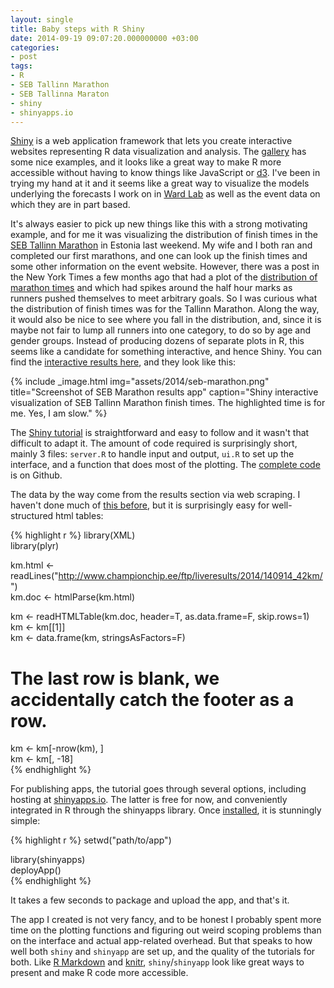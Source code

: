 ```yaml
---
layout: single
title: Baby steps with R Shiny
date: 2014-09-19 09:07:20.000000000 +03:00
categories:
- post
tags:
- R
- SEB Tallinn Marathon
- SEB Tallinna Maraton
- shiny
- shinyapps.io
---
```


[Shiny](http://shiny.rstudio.com/) is a web application framework that lets you create interactive websites representing R data visualization and analysis. The [gallery](http://shiny.rstudio.com/gallery/) has some nice examples, and it looks like a great way to make R more accessible without having to know things like JavaScript or [d3](http://d3js.org/). I've been in trying my hand at it and it seems like a great way to visualize the models underlying the forecasts I work on in [Ward Lab](http://predictiveheuristics.com) as well as the event data on which they are in part based.

It's always easier to pick up new things like this with a strong motivating example, and for me it was visualizing the distribution of finish times in the [SEB Tallinn Marathon](http://www.tallinnmarathon.ee/) in Estonia last weekend. My wife and I both ran and completed our first marathons, and one can look up the finish times and some other information on the event website. However, there was a post in the New York Times a few months ago that had a plot of the [distribution of marathon times](http://www.nytimes.com/2014/04/23/upshot/what-good-marathons-and-bad-investments-have-in-common.html) and which had spikes around the half hour marks as runners pushed themselves to meet arbitrary goals. So I was curious what the distribution of finish times was for the Tallinn Marathon. Along the way, it would also be nice to see where you fall in the distribution, and, since it is maybe not fair to lump all runners into one category, to do so by age and gender groups. Instead of producing dozens of separate plots in R, this seems like a candidate for something interactive, and hence Shiny. You can find the [interactive results here](https://andybeger.shinyapps.io/seb-tallinn-marathon/), and they look like this:

{% include _image.html img="assets/2014/seb-marathon.png" title="Screenshot of SEB Marathon results app" caption="Shiny interactive visualization of SEB Tallinn Marathon finish times. The highlighted time is for me. Yes, I am slow." %}

The [Shiny tutorial](http://shiny.rstudio.com/tutorial/) is straightforward and easy to follow and it wasn't that difficult to adapt it. The amount of code required is surprisingly short, mainly 3 files: `server.R` to handle input and output, `ui.R` to set up the interface, and a function that does most of the plotting. The [complete code](https://github.com/andybega/seb-tallinn-marathon) is on Github.

The data by the way come from the results section via web scraping. I haven't done much of [this before](http://andybeger.wordpress.com/2013/05/08/plot-of-duke-grade-inflation/), but it is surprisingly easy for well-structured html tables:

{% highlight r %}
library(XML)  
library(plyr)

km.html <- readLines("http://www.championchip.ee/ftp/liveresults/2014/140914_42km/")  
km.doc <- htmlParse(km.html)

km <- readHTMLTable(km.doc, header=T, as.data.frame=F, skip.rows=1)  
km <- km[[1]]  
km <- data.frame(km, stringsAsFactors=F)

# The last row is blank, we accidentally catch the footer as a row.  
km <- km[-nrow(km), ]  
km <- km[, -18]  
{% endhighlight %}

For publishing apps, the tutorial goes through several options, including hosting at [shinyapps.io](https://www.shinyapps.io/). The latter is free for now, and conveniently integrated in R through the shinyapps library. Once [installed](http://shiny.rstudio.com/articles/shinyapps.html), it is stunningly simple:

{% highlight r %}
setwd("path/to/app")

library(shinyapps)  
deployApp()  
{% endhighlight %}

It takes a few seconds to package and upload the app, and that's it.

The app I created is not very fancy, and to be honest I probably spent more time on the plotting functions and figuring out weird scoping problems than on the interface and actual app-related overhead. But that speaks to how well both `shiny` and `shinyapp` are set up, and the quality of the tutorials for both. Like [R Markdown](http://rmarkdown.rstudio.com/) and [knitr](http://yihui.name/knitr/), `shiny`/`shinyapp` look like great ways to present and make R code more accessible.